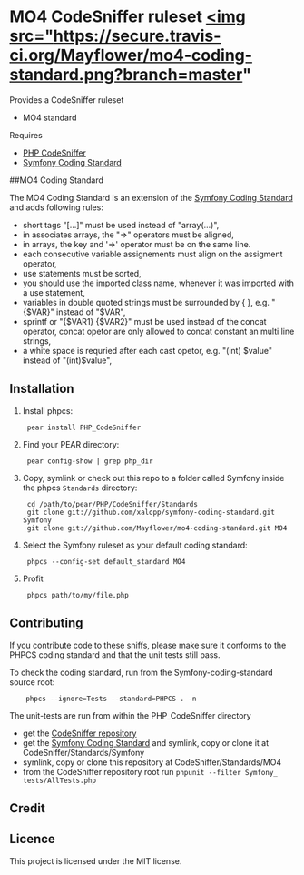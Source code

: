 # MO4 CodeSniffer ruleset <a href="https://travis-ci.org/Mayflower/mo4-coding-standard/"><img src="https://secure.travis-ci.org/Mayflower/mo4-coding-standard.png?branch=master"

Provides a CodeSniffer ruleset

* MO4 standard

Requires

* [PHP CodeSniffer](https://github.com/squizlabs/PHP_CodeSniffer)
* [Symfony Coding Standard](https://github.com/xalopp/symfony-coding-standard)

##MO4 Coding Standard

The MO4 Coding Standard is an extension of the [Symfony Coding Standard](http://symfony.com/doc/current/contributing/code/standards.html) and adds following rules:

* short tags "[...]" must be used instead of  "array(...)",
* in associates arrays, the "=>" operators must be aligned,
* in arrays, the key and '=>' operator must be on the same line.
* each consecutive variable assignements must align on the assigment operator,
* use statements must be sorted,
* you should use the imported class name, whenever it was imported with a use statement,
* variables in double quoted strings must be surrounded by { }, e.g. "{$VAR}" instead of "$VAR",
* sprintf or "{$VAR1} {$VAR2}" must be used instead of the concat operator, concat opetor are only allowed to concat constant an multi line strings,
* a white space is requried after each cast opetor, e.g. "(int) $value" instead of "(int)$value",


## Installation

1. Install phpcs:

        pear install PHP_CodeSniffer

2. Find your PEAR directory:

        pear config-show | grep php_dir

3. Copy, symlink or check out this repo to a folder called Symfony inside the
   phpcs `Standards` directory:

        cd /path/to/pear/PHP/CodeSniffer/Standards
        git clone git://github.com/xalopp/symfony-coding-standard.git Symfony
        git clone git://github.com/Mayflower/mo4-coding-standard.git MO4

4. Select the Symfony ruleset as your default coding standard:

        phpcs --config-set default_standard MO4

5. Profit

        phpcs path/to/my/file.php

## Contributing

If you contribute code to these sniffs, please make sure it conforms to the PHPCS coding standard and that the unit tests still pass.

To check the coding standard, run from the Symfony-coding-standard source root:

        phpcs --ignore=Tests --standard=PHPCS . -n

The unit-tests are run from within the PHP_CodeSniffer directory

* get the [CodeSniffer repository](https://github.com/squizlabs/PHP_CodeSniffer)
* get the [Symfony Coding Standard](https://github.com/xalopp/symfony-coding-standard) and symlink, copy or clone it at CodeSniffer/Standards/Symfony
* symlink, copy or clone this repository at CodeSniffer/Standards/MO4
* from the CodeSniffer repository root run `phpunit --filter Symfony_ tests/AllTests.php`

## Credit


## Licence

This project is licensed under the MIT license.
